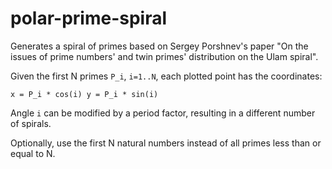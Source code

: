 # polar-prime-spiral

Generates a spiral of primes based on Sergey Porshnev's paper "On the issues of prime numbers' and twin primes' distribution on the Ulam spiral".

Given the first N primes `P_i`, `i=1..N`, each plotted point has the coordinates:

`x = P_i * cos(i)
y = P_i * sin(i)`

Angle `i` can be modified by a period factor, resulting in a different number of spirals.

Optionally, use the first N natural numbers instead of all primes less than or equal to N.
